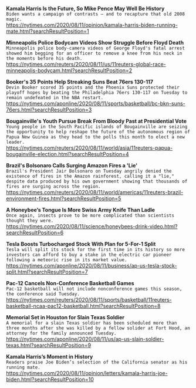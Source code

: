 **Kamala Harris Is the Future, So Mike Pence May Well Be History**\
`Biden wants a campaign of contrasts — and to recapture that old 2008 magic.`\
https://nytimes.com/2020/08/11/opinion/kamala-harris-biden-running-mate.html?searchResultPosition=1

**Minneapolis Police Bodycam Videos Show Struggle Before Floyd Death**\
`Minneapolis police body-camera videos of George Floyd's fatal arrest showed him begging for an officer to remove a knee from his neck in the moments before his death.`\
https://nytimes.com/reuters/2020/08/11/us/11reuters-global-race-minneapolis-bodycam.html?searchResultPosition=2

**Booker's 35 Points Help Streaking Suns Beat 76ers 130-117**\
`Devin Booker scored 35 points and the Phoenix Suns protected their playoff hopes by beating the Philadelphia 76ers 130-117 on Tuesday to remain undefeated in the NBA restart.`\
https://nytimes.com/aponline/2020/08/11/sports/basketball/bc-bkn-suns-76ers.html?searchResultPosition=3

**Bougainville's Youth Pursue Break From Bloody Past at Presidential Vote**\
`Young people in the South Pacific islands of Bougainville are seizing the opportunity to help reshape the future of the autonomous region of Papua New Guinea as they head to the polls this month to elect a new leader.`\
https://nytimes.com/reuters/2020/08/11/world/asia/11reuters-papua-bougainville-election.html?searchResultPosition=4

**Brazil's Bolsonaro Calls Surging Amazon Fires a 'Lie'**\
`Brazil's President Jair Bolsonaro on Tuesday angrily denied the existence of fires in the Amazon rainforest, calling it a "lie," despite data produced by his own government showing that thousands of fires are surging across the region.`\
https://nytimes.com/reuters/2020/08/11/world/americas/11reuters-brazil-environment-fires.html?searchResultPosition=5

**A Honeybee’s Tongue Is More Swiss Army Knife Than Ladle**\
`Once again, insects prove to be more complicated than scientists thought they were.`\
https://nytimes.com/2020/08/11/science/honeybees-drink-video.html?searchResultPosition=6

**Tesla Boosts Turbocharged Stock With Plan for 5-For-1 Split**\
`Tesla will split its stock for the first time in its history so more investors can afford to buy a stake in the electric car pioneer following a meteoric rise in its market value.`\
https://nytimes.com/aponline/2020/08/11/business/ap-us-tesla-stock-split.html?searchResultPosition=7

**Pac-12 Cancels Non-Conference Basketball Games**\
`Pac-12 basketball will not include nonconference games this season, the conference said Tuesday.`\
https://nytimes.com/reuters/2020/08/11/sports/basketball/11reuters-basketball-ncaa-pac12-basketball.html?searchResultPosition=8

**Memorial Set in Houston for Slain Texas Soldier**\
`A memorial for a slain Texas soldier has been scheduled more than three months after she was killed by a fellow solider at Fort Hood, an attorney for the family announced Tuesday.`\
https://nytimes.com/aponline/2020/08/11/us/ap-us-slain-soldier-texas.html?searchResultPosition=9

**Kamala Harris’s Moment in History**\
`Readers praise Joe Biden’s selection of the California senator as his running mate.`\
https://nytimes.com/2020/08/11/opinion/letters/kamala-harris-joe-biden.html?searchResultPosition=10

